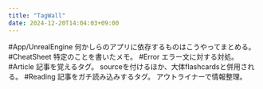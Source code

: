 ```yaml
---
title: "TagWall"
date: 2024-12-20T14:04:03+09:00
---
```

#App/UnrealEngine
何かしらのアプリに依存するものはこうやってまとめる。
#CheatSheet
特定のことを書いたメモ。
#Error
エラー文に対する対処。
#Article
記事を覚えるタグ。
sourceを付けるほか、大体flashcardsと併用される。
#Reading
記事をガチ読み込みするタグ。
アウトライナーで情報整理。

